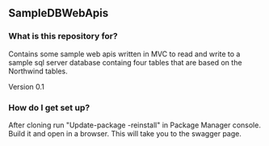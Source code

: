 SampleDBWebApis
--------------------

### What is this repository for?

Contains some sample web apis written in MVC to read and write to a sample sql server database containg four tables that are based on the Northwind tables.

Version 0.1


### How do I get set up?

After cloning run "Update-package -reinstall" in Package Manager console.
Build it and open in a browser. This will take you to the swagger page.
